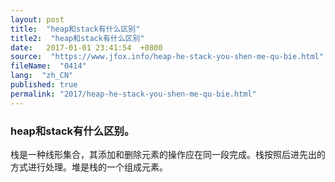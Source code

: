 ```yaml
---
layout: post
title:  "heap和stack有什么区别"
title2:  "heap和stack有什么区别"
date:   2017-01-01 23:41:54  +0800
source:  "https://www.jfox.info/heap-he-stack-you-shen-me-qu-bie.html"
fileName:  "0414"
lang:  "zh_CN"
published: true
permalink: "2017/heap-he-stack-you-shen-me-qu-bie.html"
---
```




### heap和stack有什么区别。

栈是一种线形集合，其添加和删除元素的操作应在同一段完成。栈按照后进先出的方式进行处理。堆是栈的一个组成元素。
